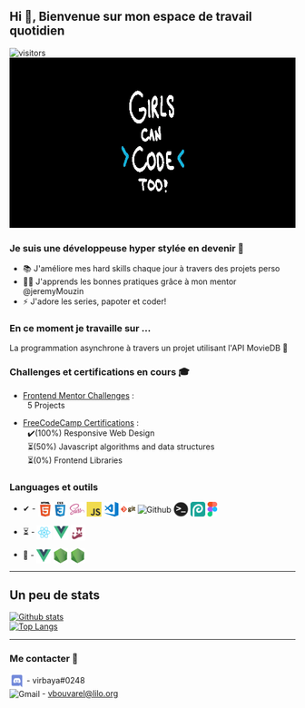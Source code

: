 


## Hi 👋, Bienvenue sur mon espace de travail quotidien 
![visitors](https://visitor-badge.laobi.icu/badge?page_id=VirginieBouvarel.VirginieBouvarel)
<img alt="gif" title="gif" src="https://raw.githubusercontent.com/VirginieBouvarel/VirginieBouvarel/master/img/big-sticker-girls.png" width="1000px" height="300px" class="giphy-embed">

### Je suis une développeuse hyper stylée en devenir 🙌

- 📚 J'améliore mes hard skills chaque jour à travers des projets perso 
- 👨‍🏫 J'apprends les bonnes pratiques grâce à mon mentor @jeremyMouzin
- ⚡ J'adore les series, papoter et coder!


### En ce moment je travaille sur ...
La programmation asynchrone à travers un projet utilisant l'API MovieDB 🎥


### Challenges et certifications en cours 🎓

- [Frontend Mentor Challenges](https://www.frontendmentor.io/profile/VirginieBouvarel/solutions) :   
    &nbsp;&nbsp;5 Projects

- [FreeCodeCamp Certifications](https://www.freecodecamp.org/virbaya) :   
    &nbsp;&nbsp;✔️(100%) Responsive Web Design   
    &nbsp;&nbsp;⏳(50%) Javascript algorithms and data structures  
    &nbsp;&nbsp;⏳(0%) Frontend Libraries
   

### Languages et outils
- ✔ - 
<img align="center" alt="HTML5" title="HTML" width="26px" src="https://raw.githubusercontent.com/github/explore/80688e429a7d4ef2fca1e82350fe8e3517d3494d/topics/html/html.png" /><img align="center" alt="CSS3" title="CSS" width="26px" src="https://raw.githubusercontent.com/github/explore/80688e429a7d4ef2fca1e82350fe8e3517d3494d/topics/css/css.png" /> <img align="center" alt="Sass" title="Sass" width="26px" src="https://raw.githubusercontent.com/github/explore/80688e429a7d4ef2fca1e82350fe8e3517d3494d/topics/sass/sass.png" /> <img align="center" alt="JavaScript" title="Javascript" width="26px" src="https://raw.githubusercontent.com/github/explore/80688e429a7d4ef2fca1e82350fe8e3517d3494d/topics/javascript/javascript.png" /> <img align="center" alt="Visual Studio Code" title="VS Code" width="26px" src="https://raw.githubusercontent.com/github/explore/80688e429a7d4ef2fca1e82350fe8e3517d3494d/topics/visual-studio-code/visual-studio-code.png" /> <img align="center" alt="Git" title="Git" width="26px" src="https://raw.githubusercontent.com/github/explore/80688e429a7d4ef2fca1e82350fe8e3517d3494d/topics/git/git.png" />
<img align="center" alt="Github" title="Github" width="26px" src="https://img.icons8.com/ios-filled/50/ffffff/github.png"/> <img align="center" alt="Terminal" title="Terminal" width="26px" src="https://raw.githubusercontent.com/github/explore/80688e429a7d4ef2fca1e82350fe8e3517d3494d/topics/terminal/terminal.png" /> <img align="center" alt="Photopéa" title="Photopéa" width="26px" src="https://raw.githubusercontent.com/VirginieBouvarel/VirginieBouvarel/master/img/photopea.png" /> <img align="center" alt="Figma" title="Figma" height="26px" src="https://raw.githubusercontent.com/VirginieBouvarel/VirginieBouvarel/master/img/figma.svg" />  

- ⏳   - 
<img align="center" alt="React" title="React" width="26px" src="https://raw.githubusercontent.com/github/explore/80688e429a7d4ef2fca1e82350fe8e3517d3494d/topics/react/react.png" /> <img align="center" alt="Vue.js" title="Vue.js" width="26px" src="https://raw.githubusercontent.com/github/explore/80688e429a7d4ef2fca1e82350fe8e3517d3494d/topics/vue/vue.png" /> <img align="center" alt="Jest" title="Jest" width="26px" src="https://raw.githubusercontent.com/github/explore/80688e429a7d4ef2fca1e82350fe8e3517d3494d/topics/jest/jest.png" /> 


- 👀 - 
<img align="center" alt="Angular 8" title="Angular 8" width="26px" src="https://raw.githubusercontent.com/github/explore/80688e429a7d4ef2fca1e82350fe8e3517d3494d/topics/vue/vue.png" /> <img align="center" alt="Node.js" title="Node.js" width="26px" src="https://raw.githubusercontent.com/github/explore/80688e429a7d4ef2fca1e82350fe8e3517d3494d/topics/nodejs/nodejs.png" /> <img align="center" alt="Express" title="Express" width="26px" src="https://raw.githubusercontent.com/github/explore/80688e429a7d4ef2fca1e82350fe8e3517d3494d/topics/nodejs/nodejs.png" />




___

## Un peu de stats 

[![Github stats](https://github-readme-stats.vercel.app/api?username=virginiebouvarel&show_icons=true&include_all_commits=true&theme=tokyonight)](https://github.com/virginiebouvarel/github-readme-stats)  
[![Top Langs](https://github-readme-stats.vercel.app/api/top-langs/?username=virginiebouvarel&layout=compact&theme=tokyonight)](https://github.com/virginiebouvarel/github-readme-stats)

---
### Me contacter 💬

<img align="center" alt="Discord" title="Discord" width="26px" src="https://raw.githubusercontent.com/github/explore/80688e429a7d4ef2fca1e82350fe8e3517d3494d/topics/discord/discord.png" /> - virbaya#0248  
<img align="center" alt="Gmail" title="Email" width="26px" src="https://i.imgur.com/z4nhZMh.png" /> - vbouvarel@lilo.org    

